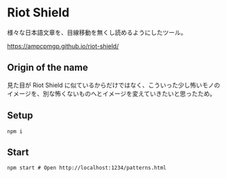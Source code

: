 # Riot Shield

様々な日本語文章を、目線移動を無くし読めるようにしたツール。

<https://ampcpmgp.github.io/riot-shield/>

## Origin of the name

見た目が Riot Shield に似ているからだけではなく、こういった少し怖いモノのイメージを、別な怖くないものへとイメージを変えていきたいと思ったため。

## Setup

```shell
npm i
```

## Start

```shell
npm start # Open http://localhost:1234/patterns.html
```
